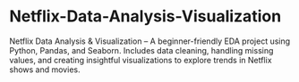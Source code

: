 # Netflix-Data-Analysis-Visualization
Netflix Data Analysis &amp; Visualization – A beginner-friendly EDA project using Python, Pandas, and Seaborn. Includes data cleaning, handling missing values, and creating insightful visualizations to explore trends in Netflix shows and movies.
